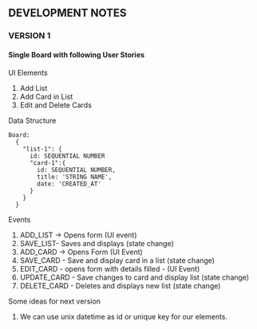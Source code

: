 ## DEVELOPMENT NOTES

### VERSION 1 

#### Single Board with following User Stories 

UI Elements 

1. Add List 
2. Add Card in List
3. Edit and Delete Cards

Data Structure 
```
Board: 
  { 
    "list-1": {
      id: SEQUENTIAL NUMBER 
      "card-1":{
        id: SEQUENTIAL NUMBER,
        title: 'STRING NAME',
        date: 'CREATED_AT' 
      }
    }
  }
  ```

Events 
1. ADD_LIST -> Opens form (UI event)
2. SAVE_LIST- Saves and displays (state change)
3. ADD_CARD -> Opens Form (UI Event)
3. SAVE_CARD - Save and display card in a list (state change)
4. EDIT_CARD - opens form with details filled - (UI Event)
5. UPDATE_CARD - Save changes to card  and display list (state change)
6. DELETE_CARD - Deletes and displays new list (state change)


Some ideas for next version 
1. We can use unix datetime as id or unique key for our elements. 